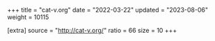 +++
title = "cat-v.org"
date = "2022-03-22"
updated = "2023-08-06"
weight = 10115

[extra]
source = "http://cat-v.org/"
ratio = 66
size = 10
+++
